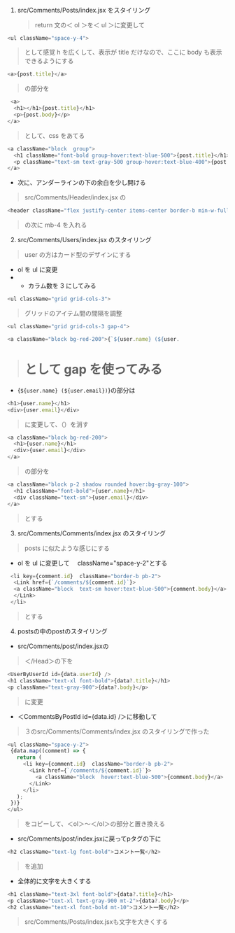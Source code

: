 ####

1. src/Comments/Posts/index.jsx をスタイリング
   > return 文の＜ ol ＞を＜ ul ＞に変更して

```js
<ul className="space-y-4">
```

> として感覚 h を広くして、表示が title だけなので、ここに body も表示できるようにする

```js
<a>{post.title}</a>
```

> の部分を

```js
 <a>
  <h1></h1>{post.title}</h1>
  <p>{post.body}</p>
</a>
```

> として、css をあてる

```js
<a className="block  group">
  <h1 className="font-bold group-hover:text-blue-500">{post.title}</h1>
  <p className="text-sm text-gray-500 group-hover:text-blue-400">{post.body}</p>
</a>
```

- 次に、アンダーラインの下の余白を少し開ける
> src/Comments/Header/index.jsx の

```js
<header className="flex justify-center items-center border-b min-w-full h-24">
```

> の次に mb-4 を入れる

2. src/Comments/Users/index.jsx のスタイリング
> user の方はカード型のデザインにする

- ol を ul に変更
- - カラム数を 3 にしてみる

```js
<ul className="grid grid-cols-3">
```

> グリッドのアイテム間の間隔を調整

```js
<ul className="grid grid-cols-3 gap-4">

<a className="block bg-red-200">{`${user.name} (${user.
```

> # として gap を使ってみる

- {`${user.name} (${user.email})`}の部分は

```js
<h1>{user.name}</h1>
<div>{user.email}</div>
```

> に変更して、（）を消す

```js
<a className="block bg-red-200">
  <h1>{user.name}</h1>
  <div>{user.email}</div>
</a>
```

> の部分を

```js
<a className="block p-2 shadow rounded hover:bg-gray-100">
  <h1 className="font-bold">{user.name}</h1>
  <div className="text-sm">{user.email}</div>
</a>
```

> とする

3. src/Comments/Comments/index.jsx のスタイリング
> posts に似たような感じにする

- ol を ul に変更して　 className="space-y-2"とする

```js
 <li key={comment.id}  className="border-b pb-2">
  <Link href={`/comments/${comment.id}`}>
  <a className="block  text-sm hover:text-blue-500">{comment.body}</a>
  </Link>
 </li>
```
> とする

4. postsの中のpostのスタイリング
- src/Comments/post/index.jsxの
> ＜/Head＞の下を
```js
<UserByUserId id={data.userId} />
<h1 className="text-xl font-bold">{data?.title}</h1>
<p className="text-gray-900">{data?.body}</p>
```
> に変更
- ＜CommentsByPostId id={data.id} /＞に移動して
> ３のsrc/Comments/Comments/index.jsx のスタイリングで作った
```js
<ul className="space-y-2">
 {data.map((comment) => {
   return (
     <li key={comment.id}  className="border-b pb-2">
       <Link href={`/comments/${comment.id}`}>
         <a className="block  hover:text-blue-500">{comment.body}</a>
       </Link>
     </li>
   );
 })}
</ul>
```
>をコピーして、＜ol＞～＜/ol＞の部分と置き換える
- src/Comments/post/index.jsxに戻ってpタグの下に
```js
<h2 className="text-lg font-bold">コメント一覧</h2>
```
> を追加
- 全体的に文字を大きくする
```js
<h1 className="text-3xl font-bold">{data?.title}</h1>
<p className="text-xl text-gray-900 mt-2">{data?.body}</p>
<h2 className="text-xl font-bold mt-10">コメント一覧</h2>
```
> src/Comments/Posts/index.jsxも文字を大きくする









